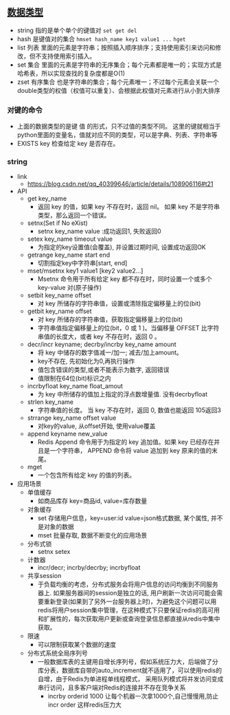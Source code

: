 
## [数据类型](https://www.runoob.com/redis/redis-data-types.html)
- string 指的是单个单个的键值对 `set get del`
- hash 是键值对的集合 `hmset hash_name key1 value1 ...` `hget`
- list 列表 里面的元素是字符串；按照插入顺序排序；支持使用索引来访问和修改，但不支持使用索引插入。
- set  集合 里面的元素是字符串的无序集合；每个元素都是唯一的；实现方式是哈希表，所以实现查找的复杂度都是O(1)
- zset 有序集合 也是字符串的集合；每个元素唯一；不过每个元素会关联一个double类型的权值（权值可以重复）、会根据此权值对元素进行从小到大排序

### 对键的命令
- 上面的数据类型的是键 值 的形式，只不过值的类型不同。 这里的键就相当于python里面的变量名，值就对应不同的类型，可以是字典、列表、字符串等
- EXISTS key 检查给定 key 是否存在。

### string
- link
  - https://blog.csdn.net/qq_40399646/article/details/108906116#t21
- API
  - get key_name
    - 返回 key 的值，如果 key 不存在时，返回 nil。 如果 key 不是字符串类型，那么返回一个错误。
  - setnx(Set if No eXist)
    - setnx key_name value :成功返回1, 失败返回0
  - setex key_name timeout value
    - 为指定的key设置值(会覆盖), 并设置过期时间, 设置成功返回OK
  - getrange key_name start end
    - 切割指定key中字符串[start, end]
  - mset/msetnx key1 value1 [key2 value2...]
    - Msetnx 命令用于所有给定 key 都不存在时，同时设置一个或多个 key-value 对(原子操作)
  - setbit key_name offset
    - 对 key 所储存的字符串值，设置或清除指定偏移量上的位(bit)
  - getbit key_name offset
    - 对 key 所储存的字符串值，获取指定偏移量上的位(bit)
    - 字符串值指定偏移量上的位(bit，0 或 1 )。当偏移量 OFFSET 比字符串值的长度大，或者 key 不存在时，返回 0 。
  - decr/incr keyname; decrby/incrby key_name amount 
    - 将 key 中储存的数字值减一/加一; 减去/加上amount。
    - key不存在, 先初始化为0,再执行操作
    - 值包含错误的类型,或者不能表示为数字, 返回错误
    - 值限制在64位(bit)标识之内
  - incrbyfloat key_name float_amout
    - 为 key 中所储存的值加上指定的浮点数增量值. 没有decrbyfloat
  - strlen key_name
    - 字符串值的长度。 当 key 不存在时，返回 0, 数值也能返回 105返回3
  - strrange key_name offset value 
    - 对key的value, 从offset开始, 使用value覆盖
  - append keyname new_value
    - Redis Append 命令用于为指定的 key 追加值。如果 key 已经存在并且是一个字符串， APPEND 命令将 value 追加到 key 原来的值的末尾。
  - mget
    - 一个包含所有给定 key 的值的列表。
- 应用场景
  - 单值缓存
    - 如商品库存 key=商品id, value=库存数量
  - 对象缓存
    - set 存储用户信息，key=user:id value=json格式数据, 某个属性, 并不是对象的数据
    - mset 批量存取, 数据不断变化的应用场景
  - 分布式锁
    - setnx setex
  - 计数器
    - incr/decr; incrby/decrby; incrbyfloat
  - 共享session
    - 于负载均衡的考虑，分布式服务会将用户信息的访问均衡到不同服务器上. 如果服务器间的session是独立的话, 用户刷新一次访问可能会需要重新登录(如果到了另外一台服务器上时)，为避免这个问题可以用redis将用户session集中管理，在这种模式下只要保证redis的高可用和扩展性的，每次获取用户更新或查询登录信息都直接从redis中集中获取。
  - 限速
    - 可以限制获取某个数据的速度
  - 分布式系统全局序列号
    - 一般数据库表的主键用自增长序列号，假如系统压力大，后端做了分库分表，数据库自带的auto_increment就不适用了，可以使用redis的自增，由于Redis为单进程单线程模式， 采用队列模式将并发访问变成串行访问，且多客户端对Redis的连接并不存在竞争关系 
      - incrby orderid 1000 让每个机器一次拿1000个,自己慢慢用,防止 incr order 这样redis压力大
